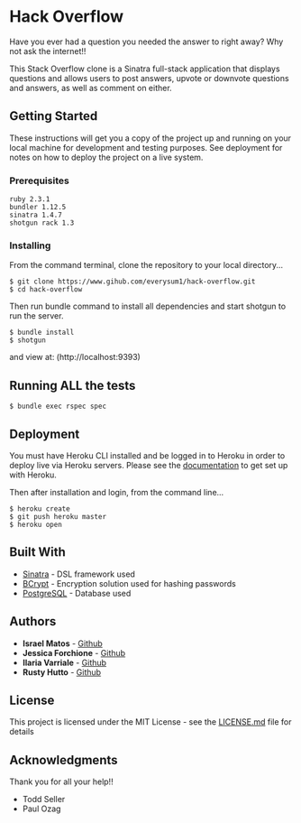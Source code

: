 # Hack Overflow

Have you ever had a question you needed the answer to right away? Why not ask the internet!!

This Stack Overflow clone is a Sinatra full-stack application that displays questions and allows users to post answers, upvote or downvote questions and answers, as well as comment on either. 

## Getting Started

These instructions will get you a copy of the project up and running on your local machine for development and testing purposes. See deployment for notes on how to deploy the project on a live system.

### Prerequisites

```
ruby 2.3.1
bundler 1.12.5
sinatra 1.4.7
shotgun rack 1.3
```

### Installing
From the command terminal, clone the repository to your local directory...
```
$ git clone https://www.gihub.com/everysum1/hack-overflow.git
$ cd hack-overflow
```

Then run bundle command to install all dependencies and start shotgun to run the server.  

```
$ bundle install
$ shotgun 
```
and view at: (http://localhost:9393)

## Running ALL the tests

```
$ bundle exec rspec spec
```

## Deployment

You must have Heroku CLI installed and be logged in to Heroku in order to deploy live via Heroku servers.  Please see the [documentation](https://devcenter.heroku.com) to get set up with Heroku. 

Then after installation and login, from the command line...
```
$ heroku create
$ git push heroku master
$ heroku open
```

## Built With

* [Sinatra](https://www.sinatrarb.com) - DSL framework used
* [BCrypt](http://www.rubydoc.info/github/codahale/bcrypt-ruby/BCrypt) - Encryption solution used for hashing passwords
* [PostgreSQL](https://www.postgresql.org/docs/) - Database used

## Authors

* **Israel Matos** - [Github](https://github.com/everysum1)
* **Jessica Forchione** - [Github](https://github.com/jsforchione)
* **Ilaria Varriale** - [Github](https://github.com/HigitusFigitus)
* **Rusty Hutto** - [Github](https://github.com/)

## License

This project is licensed under the MIT License - see the [LICENSE.md](LICENSE.md) file for details

## Acknowledgments

Thank you for all your help!!
* Todd Seller
* Paul Ozag
